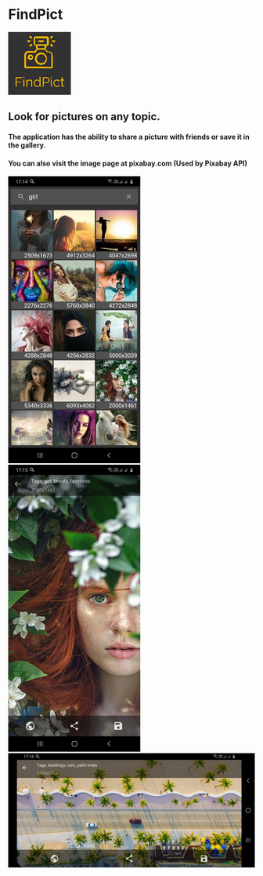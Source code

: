 # FindPict 
![alt text](screenshots/playstore128.png "Logo")
## Look for pictures on any topic. 
#### The application has the ability to share a picture with friends or save it in the gallery. 
#### You can also visit the image page at pixabay.com  (Used by Pixabay API)
![alt text](screenshots/picture1_small.jpg "Image search screen")
![alt text](screenshots/picture2_small.jpg "Picture detailed information screen")
![alt text](screenshots/picture3_small.jpg "Picture detailed information screen")

